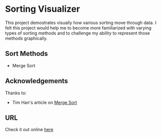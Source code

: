 # Sorting Visualizer

This project demostrates visually how various sorting move through data. I felt this project would help me to become more familiarized with varying types of sorting methods and to challenge my ability to represent those methods graphically.

## Sort Methods

- Merge Sort

## Acknowledgements

Thanks to:

- Tim Han's article on [Merge Sort](https://medium.com/javascript-in-plain-english/javascript-merge-sort-3205891ac060)

## URL

Check it out online [here](https://ericksen-github.github.io/sorting_project/)
